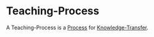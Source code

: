 # Teaching-Process

A Teaching-Process is a [Process](60062.md) for [Knowledge-Transfer](600121.md).
